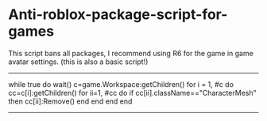 # Anti-roblox-package-script-for-games
This script bans all packages, I recommend using R6 for the game in game avatar settings. (this is also a basic script!)


------------------------------------------------------

while true do
wait()
c=game.Workspace:getChildren()
for i = 1, #c do
cc=c[i]:getChildren()
for ii=1, #cc do
if cc[ii].className=="CharacterMesh" then
cc[ii]:Remove()
end
end
end
end

------------------------------------------------------
